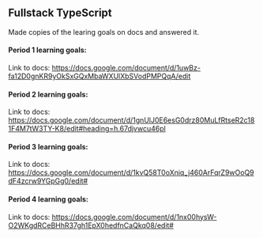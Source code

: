 ## Fullstack TypeScript

Made copies of the learing goals on docs and answered it.

#### Period 1 learning goals:
Link to docs: https://docs.google.com/document/d/1uwBz-fa12D0gnKR9yOkSxGQxMbaWXUlXbSVodPMPQqA/edit 


#### Period 2 learning goals:
Link to docs: https://docs.google.com/document/d/1gnUlJ0E6esG0drz80MuLfRtseR2c181F4M7tW3TY-K8/edit#heading=h.67djvwcu46pl

#### Period 3 learning goals:
Link to docs: https://docs.google.com/document/d/1kvQ58T0oXniq_j460ArFqrZ9wOoQ9dF4zcrw9YGpGg0/edit#

#### Period 4 learning goals:
Link to docs: https://docs.google.com/document/d/1nx00hysW-O2WKgdRCeBHhR37gh1EpX0hedfnCaQkq08/edit#
